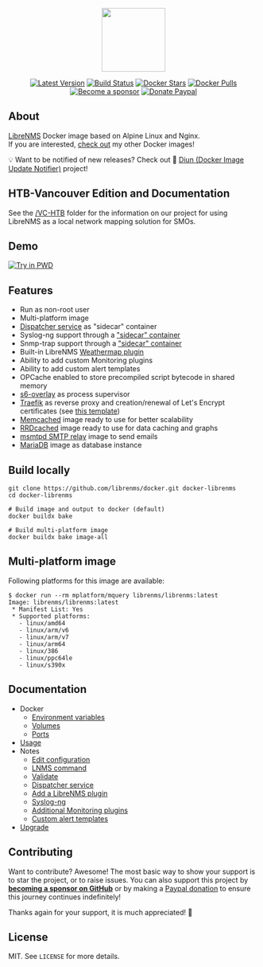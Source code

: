 <p align="center"><a href="https://github.com/librenms/docker" target="_blank"><img height="128" src="https://raw.githubusercontent.com/librenms/docker/master/.github/docker-librenms.jpg"></a></p>

<p align="center">
  <a href="https://hub.docker.com/r/librenms/librenms/tags?page=1&ordering=last_updated"><img src="https://img.shields.io/github/v/tag/librenms/docker?label=version&style=flat-square" alt="Latest Version"></a>
  <a href="https://github.com/librenms/docker/actions?workflow=build"><img src="https://img.shields.io/github/workflow/status/librenms/docker/build?label=build&logo=github&style=flat-square" alt="Build Status"></a>
  <a href="https://hub.docker.com/r/librenms/librenms/"><img src="https://img.shields.io/docker/stars/librenms/librenms.svg?style=flat-square&logo=docker" alt="Docker Stars"></a>
  <a href="https://hub.docker.com/r/librenms/librenms/"><img src="https://img.shields.io/docker/pulls/librenms/librenms.svg?style=flat-square&logo=docker" alt="Docker Pulls"></a>
  <br /><a href="https://github.com/sponsors/crazy-max"><img src="https://img.shields.io/badge/sponsor-crazy--max-181717.svg?logo=github&style=flat-square" alt="Become a sponsor"></a>
  <a href="https://www.paypal.me/crazyws"><img src="https://img.shields.io/badge/donate-paypal-00457c.svg?logo=paypal&style=flat-square" alt="Donate Paypal"></a>
</p>

## About

[LibreNMS](https://www.librenms.org/) Docker image based on Alpine Linux and Nginx.<br />
If you are interested, [check out](https://hub.docker.com/r/crazymax/) my other Docker images!

💡 Want to be notified of new releases? Check out 🔔 [Diun (Docker Image Update Notifier)](https://github.com/crazy-max/diun) project!

## HTB-Vancouver Edition and Documentation

See the [/VC-HTB](https://github.com/htb-vancouver/docker-librenms/VC-HTB) folder for the information on our project for using LibreNMS as a local network mapping solution for SMOs.

## Demo

[![Try in PWD](https://raw.githubusercontent.com/play-with-docker/stacks/master/assets/images/button.png)](https://labs.play-with-docker.com/?stack=https://raw.githubusercontent.com/librenms/docker/master/examples/pwd/librenms.yml)

## Features

* Run as non-root user
* Multi-platform image
* [Dispatcher service](doc/docker/environment-variables.md#dispatcher-service) as "sidecar" container
* Syslog-ng support through a ["sidecar" container](doc/docker/environment-variables.md#syslog-ng)
* Snmp-trap support through a ["sidecar" container](doc/docker/environment-variables.md#snmptrapd)
* Built-in LibreNMS [Weathermap plugin](https://docs.librenms.org/Extensions/Weathermap/)
* Ability to add custom Monitoring plugins
* Ability to add custom alert templates
* OPCache enabled to store precompiled script bytecode in shared memory
* [s6-overlay](https://github.com/just-containers/s6-overlay/) as process supervisor
* [Traefik](https://github.com/containous/traefik-library-image) as reverse proxy and creation/renewal of Let's Encrypt certificates (see [this template](examples/traefik))
* [Memcached](https://github.com/docker-library/memcached) image ready to use for better scalability
* [RRDcached](https://github.com/crazy-max/docker-rrdcached) image ready to use for data caching and graphs
* [msmtpd SMTP relay](https://github.com/crazy-max/docker-msmtpd) image to send emails
* [MariaDB](https://github.com/docker-library/mariadb) image as database instance

## Build locally

```shell
git clone https://github.com/librenms/docker.git docker-librenms
cd docker-librenms

# Build image and output to docker (default)
docker buildx bake

# Build multi-platform image
docker buildx bake image-all
```

## Multi-platform image

Following platforms for this image are available:

```
$ docker run --rm mplatform/mquery librenms/librenms:latest
Image: librenms/librenms:latest
 * Manifest List: Yes
 * Supported platforms:
   - linux/amd64
   - linux/arm/v6
   - linux/arm/v7
   - linux/arm64
   - linux/386
   - linux/ppc64le
   - linux/s390x
```

## Documentation

* Docker
  * [Environment variables](doc/docker/environment-variables.md)
  * [Volumes](doc/docker/volumes.md)
  * [Ports](doc/docker/ports.md)
* [Usage](doc/usage.md)
* Notes
  * [Edit configuration](doc/notes/edit-config.md)
  * [LNMS command](doc/notes/lnms-command.md)
  * [Validate](doc/notes/validate.md)
  * [Dispatcher service](doc/notes/dispatcher-service.md)
  * [Add a LibreNMS plugin](doc/notes/plugins.md)
  * [Syslog-ng](doc/notes/syslog-ng.md)
  * [Additional Monitoring plugins](doc/notes/additional-monitoring-plugins.md)
  * [Custom alert templates](doc/notes/alert-templates.md)
* [Upgrade](doc/upgrade.md)

## Contributing

Want to contribute? Awesome! The most basic way to show your support is to star the project, or to raise issues. You
can also support this project by [**becoming a sponsor on GitHub**](https://github.com/sponsors/crazy-max) or by making
a [Paypal donation](https://www.paypal.me/crazyws) to ensure this journey continues indefinitely!

Thanks again for your support, it is much appreciated! :pray:

## License

MIT. See `LICENSE` for more details.
